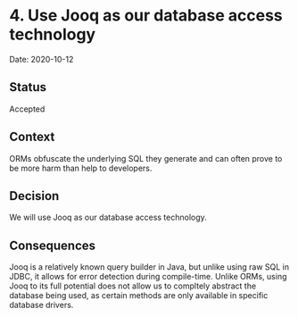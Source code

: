 # 4. Use Jooq as our database access technology

Date: 2020-10-12

## Status

Accepted

## Context

ORMs obfuscate the underlying SQL they generate and can often prove to be more harm than help to developers. 

## Decision

We will use Jooq as our database access technology.

## Consequences

Jooq is a relatively known query builder in Java, but unlike using raw SQL in JDBC, it allows for error detection during compile-time.
Unlike ORMs, using Jooq to its full potential does not allow us to compltely abstract the database being used, as certain methods are only available in specific database drivers.
